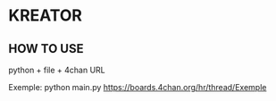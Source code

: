 # KREATOR

## HOW TO USE
python + file + 4chan URL


Exemple: python main.py https://boards.4chan.org/hr/thread/Exemple